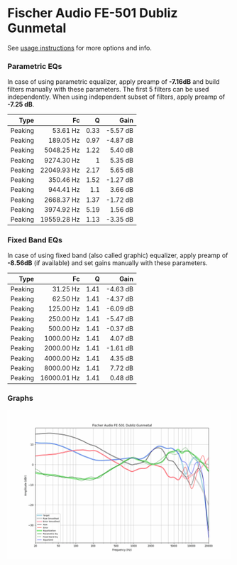 # Fischer Audio FE-501 Dubliz Gunmetal
See [usage instructions](https://github.com/jaakkopasanen/AutoEq#usage) for more options and info.

### Parametric EQs
In case of using parametric equalizer, apply preamp of **-7.16dB** and build filters manually
with these parameters. The first 5 filters can be used independently.
When using independent subset of filters, apply preamp of **-7.25 dB**.

| Type    | Fc          |    Q | Gain     |
|--------:|------------:|-----:|---------:|
| Peaking | 53.61 Hz    | 0.33 | -5.57 dB |
| Peaking | 189.05 Hz   | 0.97 | -4.87 dB |
| Peaking | 5048.25 Hz  | 1.22 | 5.40 dB  |
| Peaking | 9274.30 Hz  | 1    | 5.35 dB  |
| Peaking | 22049.93 Hz | 2.17 | 5.65 dB  |
| Peaking | 350.46 Hz   | 1.52 | -1.27 dB |
| Peaking | 944.41 Hz   | 1.1  | 3.66 dB  |
| Peaking | 2668.37 Hz  | 1.37 | -1.72 dB |
| Peaking | 3974.92 Hz  | 5.19 | 1.56 dB  |
| Peaking | 19559.28 Hz | 1.13 | -3.35 dB |

### Fixed Band EQs
In case of using fixed band (also called graphic) equalizer, apply preamp of **-8.56dB**
(if available) and set gains manually with these parameters.

| Type    | Fc          |    Q | Gain     |
|--------:|------------:|-----:|---------:|
| Peaking | 31.25 Hz    | 1.41 | -4.63 dB |
| Peaking | 62.50 Hz    | 1.41 | -4.37 dB |
| Peaking | 125.00 Hz   | 1.41 | -6.09 dB |
| Peaking | 250.00 Hz   | 1.41 | -5.47 dB |
| Peaking | 500.00 Hz   | 1.41 | -0.37 dB |
| Peaking | 1000.00 Hz  | 1.41 | 4.07 dB  |
| Peaking | 2000.00 Hz  | 1.41 | -1.61 dB |
| Peaking | 4000.00 Hz  | 1.41 | 4.35 dB  |
| Peaking | 8000.00 Hz  | 1.41 | 7.72 dB  |
| Peaking | 16000.01 Hz | 1.41 | 0.48 dB  |

### Graphs
![](./Fischer%20Audio%20FE-501%20Dubliz%20Gunmetal.png)